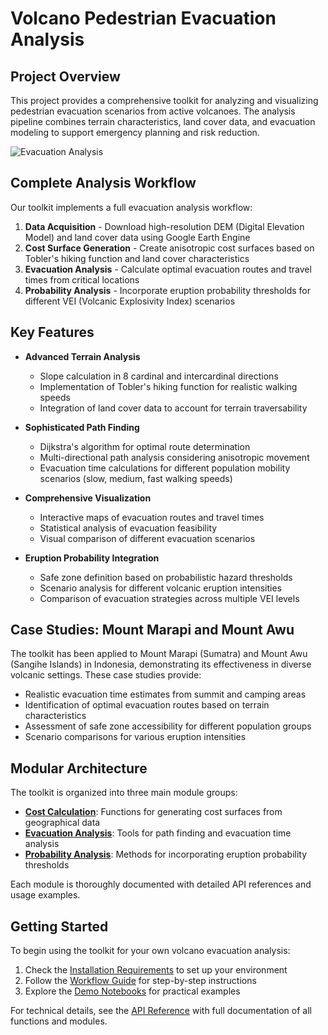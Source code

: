 # Volcano Pedestrian Evacuation Analysis

## Project Overview

This project provides a comprehensive toolkit for analyzing and visualizing pedestrian evacuation scenarios from active volcanoes. The analysis pipeline combines terrain characteristics, land cover data, and evacuation modeling to support emergency planning and risk reduction.

![Evacuation Analysis](assets/images/evacuation_example.jpg)

## Complete Analysis Workflow

Our toolkit implements a full evacuation analysis workflow:

1. **Data Acquisition** - Download high-resolution DEM (Digital Elevation Model) and land cover data using Google Earth Engine
2. **Cost Surface Generation** - Create anisotropic cost surfaces based on Tobler's hiking function and land cover characteristics
3. **Evacuation Analysis** - Calculate optimal evacuation routes and travel times from critical locations
4. **Probability Analysis** - Incorporate eruption probability thresholds for different VEI (Volcanic Explosivity Index) scenarios

## Key Features

- **Advanced Terrain Analysis**
  - Slope calculation in 8 cardinal and intercardinal directions
  - Implementation of Tobler's hiking function for realistic walking speeds
  - Integration of land cover data to account for terrain traversability

- **Sophisticated Path Finding**
  - Dijkstra's algorithm for optimal route determination
  - Multi-directional path analysis considering anisotropic movement
  - Evacuation time calculations for different population mobility scenarios (slow, medium, fast walking speeds)

- **Comprehensive Visualization**
  - Interactive maps of evacuation routes and travel times
  - Statistical analysis of evacuation feasibility
  - Visual comparison of different evacuation scenarios

- **Eruption Probability Integration**
  - Safe zone definition based on probabilistic hazard thresholds
  - Scenario analysis for different volcanic eruption intensities
  - Comparison of evacuation strategies across multiple VEI levels

## Case Studies: Mount Marapi and Mount Awu

The toolkit has been applied to Mount Marapi (Sumatra) and Mount Awu (Sangihe Islands) in Indonesia, demonstrating its effectiveness in diverse volcanic settings. These case studies provide:

- Realistic evacuation time estimates from summit and camping areas
- Identification of optimal evacuation routes based on terrain characteristics
- Assessment of safe zone accessibility for different population groups
- Scenario comparisons for various eruption intensities

## Modular Architecture

The toolkit is organized into three main module groups:

- **[Cost Calculation](modules/cost-calculations.md)**: Functions for generating cost surfaces from geographical data
- **[Evacuation Analysis](modules/evacuation-analysis.md)**: Tools for path finding and evacuation time analysis
- **[Probability Analysis](modules/probability-analysis.md)**: Methods for incorporating eruption probability thresholds

Each module is thoroughly documented with detailed API references and usage examples.

## Getting Started

To begin using the toolkit for your own volcano evacuation analysis:

1. Check the [Installation Requirements](workflow/installation-requirements.md) to set up your environment
2. Follow the [Workflow Guide](workflow/overview.md) for step-by-step instructions
3. Explore the [Demo Notebooks](demo/data-download.ipynb) for practical examples

For technical details, see the [API Reference](api/index.md) with full documentation of all functions and modules.
